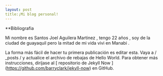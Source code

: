 ```yaml
---
layout: post
title:¡Mi blog personal!
---
```


**Bibliografia 

Mi nombre es Santos Joel Aguilera Martinez , tengo 22 años , soy de la ciudad de guayaquil pero la mitad de mi vida vivi en Manabi .

La forma más fácil de hacer tu primera publicación es editar esta. Vaya a / _posts / y actualice el archivo de rebajas de Hello World. Para obtener más instrucciones, diríjase al [ repositorio de Jekyll Now ] (https://github.com/barryclark/jekyll-now) en GitHub.
